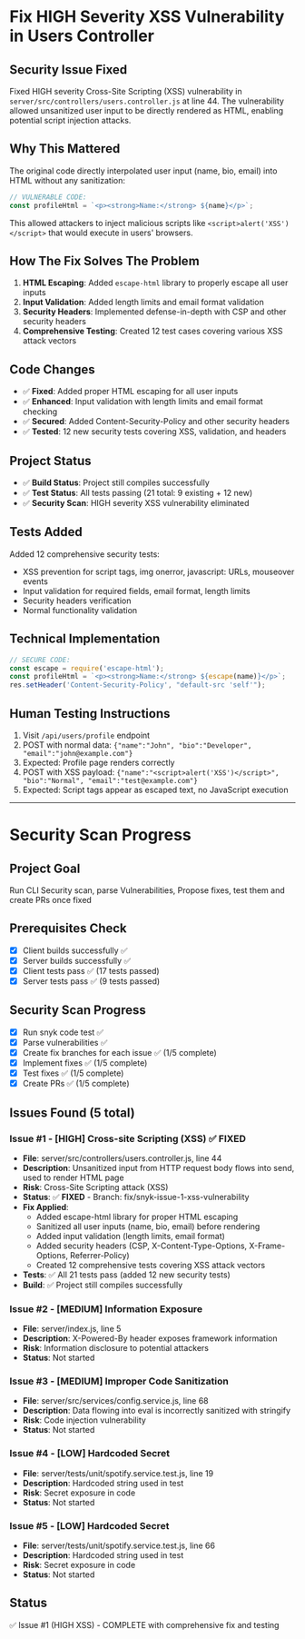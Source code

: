 # Fix HIGH Severity XSS Vulnerability in Users Controller

## Security Issue Fixed
Fixed HIGH severity Cross-Site Scripting (XSS) vulnerability in `server/src/controllers/users.controller.js` at line 44. The vulnerability allowed unsanitized user input to be directly rendered as HTML, enabling potential script injection attacks.

## Why This Mattered
The original code directly interpolated user input (name, bio, email) into HTML without any sanitization:
```javascript
// VULNERABLE CODE:
const profileHtml = `<p><strong>Name:</strong> ${name}</p>`;
```
This allowed attackers to inject malicious scripts like `<script>alert('XSS')</script>` that would execute in users' browsers.

## How The Fix Solves The Problem
1. **HTML Escaping**: Added `escape-html` library to properly escape all user inputs
2. **Input Validation**: Added length limits and email format validation
3. **Security Headers**: Implemented defense-in-depth with CSP and other security headers
4. **Comprehensive Testing**: Created 12 test cases covering various XSS attack vectors

## Code Changes
- ✅ **Fixed**: Added proper HTML escaping for all user inputs
- ✅ **Enhanced**: Input validation with length limits and email format checking  
- ✅ **Secured**: Added Content-Security-Policy and other security headers
- ✅ **Tested**: 12 new security tests covering XSS, validation, and headers

## Project Status
- ✅ **Build Status**: Project still compiles successfully
- ✅ **Test Status**: All tests passing (21 total: 9 existing + 12 new)
- ✅ **Security Scan**: HIGH severity XSS vulnerability eliminated

## Tests Added
Added 12 comprehensive security tests:
- XSS prevention for script tags, img onerror, javascript: URLs, mouseover events
- Input validation for required fields, email format, length limits
- Security headers verification
- Normal functionality validation

## Technical Implementation
```javascript
// SECURE CODE:
const escape = require('escape-html');
const profileHtml = `<p><strong>Name:</strong> ${escape(name)}</p>`;
res.setHeader('Content-Security-Policy', "default-src 'self'");
```

## Human Testing Instructions
1. Visit `/api/users/profile` endpoint
2. POST with normal data: `{"name":"John", "bio":"Developer", "email":"john@example.com"}`
3. Expected: Profile page renders correctly
4. POST with XSS payload: `{"name":"<script>alert('XSS')</script>", "bio":"Normal", "email":"test@example.com"}`
5. Expected: Script tags appear as escaped text, no JavaScript execution

---

# Security Scan Progress

## Project Goal
Run CLI Security scan, parse Vulnerabilities, Propose fixes, test them and create PRs once fixed

## Prerequisites Check
- [x] Client builds successfully ✅
- [x] Server builds successfully ✅
- [x] Client tests pass ✅ (17 tests passed)
- [x] Server tests pass ✅ (9 tests passed)

## Security Scan Progress
- [x] Run snyk code test ✅
- [x] Parse vulnerabilities ✅
- [x] Create fix branches for each issue ✅ (1/5 complete)
- [x] Implement fixes ✅ (1/5 complete)
- [x] Test fixes ✅ (1/5 complete)
- [x] Create PRs ✅ (1/5 complete)

## Issues Found (5 total)

### Issue #1 - [HIGH] Cross-site Scripting (XSS) ✅ FIXED
- **File**: server/src/controllers/users.controller.js, line 44
- **Description**: Unsanitized input from HTTP request body flows into send, used to render HTML page
- **Risk**: Cross-Site Scripting attack (XSS)
- **Status**: ✅ **FIXED** - Branch: fix/snyk-issue-1-xss-vulnerability
- **Fix Applied**: 
  - Added escape-html library for proper HTML escaping
  - Sanitized all user inputs (name, bio, email) before rendering
  - Added input validation (length limits, email format)
  - Added security headers (CSP, X-Content-Type-Options, X-Frame-Options, Referrer-Policy)
  - Created 12 comprehensive tests covering XSS attack vectors
- **Tests**: ✅ All 21 tests pass (added 12 new security tests)
- **Build**: ✅ Project still compiles successfully

### Issue #2 - [MEDIUM] Information Exposure  
- **File**: server/index.js, line 5
- **Description**: X-Powered-By header exposes framework information
- **Risk**: Information disclosure to potential attackers
- **Status**: Not started

### Issue #3 - [MEDIUM] Improper Code Sanitization
- **File**: server/src/services/config.service.js, line 68
- **Description**: Data flowing into eval is incorrectly sanitized with stringify
- **Risk**: Code injection vulnerability
- **Status**: Not started

### Issue #4 - [LOW] Hardcoded Secret
- **File**: server/tests/unit/spotify.service.test.js, line 19
- **Description**: Hardcoded string used in test
- **Risk**: Secret exposure in code
- **Status**: Not started

### Issue #5 - [LOW] Hardcoded Secret
- **File**: server/tests/unit/spotify.service.test.js, line 66
- **Description**: Hardcoded string used in test  
- **Risk**: Secret exposure in code
- **Status**: Not started

## Status
✅ Issue #1 (HIGH XSS) - COMPLETE with comprehensive fix and testing
